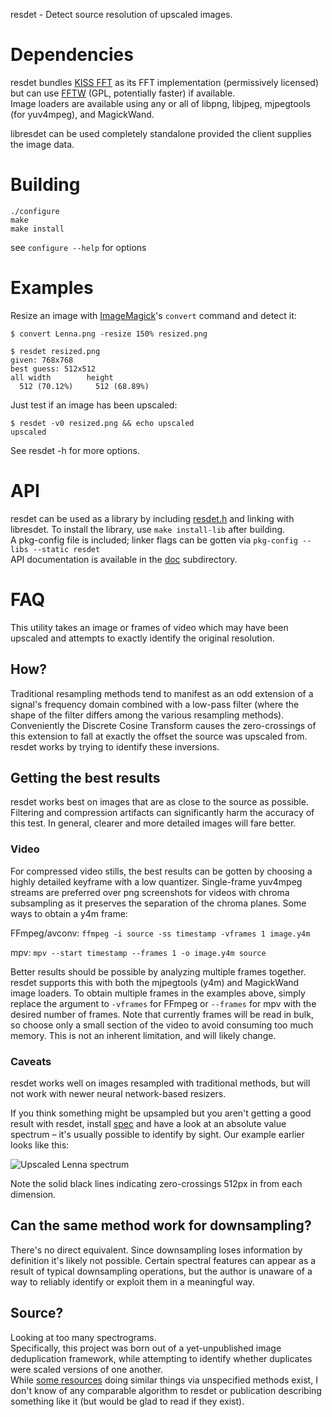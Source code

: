 resdet - Detect source resolution of upscaled images.

# Dependencies

resdet bundles [KISS FFT](http://kissfft.sourceforge.net) as its FFT implementation (permissively licensed) but can use [FFTW](http://fftw.org) (GPL, potentially faster) if available.  
Image loaders are available using any or all of libpng, libjpeg, mjpegtools (for yuv4mpeg), and MagickWand.  
  
libresdet can be used completely standalone provided the client supplies the image data.

# Building

    ./configure
	make
	make install

see `configure --help` for options

# Examples

Resize an image with [ImageMagick](http://www.imagemagick.org)'s `convert` command and detect it:

    $ convert Lenna.png -resize 150% resized.png

    $ resdet resized.png
    given: 768x768
    best guess: 512x512
    all width        height
      512 (70.12%)     512 (68.89%)

Just test if an image has been upscaled:

	$ resdet -v0 resized.png && echo upscaled
	upscaled

See resdet -h for more options.

# API

resdet can be used as a library by including [resdet.h](resdet.h) and linking with libresdet. To install the library, use `make install-lib` after building.  
A pkg-config file is included; linker flags can be gotten via `pkg-config --libs --static resdet`  
API documentation is available in the [doc](doc) subdirectory.

# FAQ
This utility takes an image or frames of video which may have been upscaled and attempts to exactly identify the original resolution.

## How?

Traditional resampling methods tend to manifest as an odd extension of a signal's frequency domain combined with a low-pass filter (where the shape of the filter differs among the various resampling methods). Conveniently the Discrete Cosine Transform causes the zero-crossings of this extension to fall at exactly the offset the source was upscaled from. resdet works by trying to identify these inversions.

## Getting the best results

resdet works best on images that are as close to the source as possible. Filtering and compression artifacts can significantly harm the accuracy of this test. In general, clearer and more detailed images will fare better.

### Video
For compressed video stills, the best results can be gotten by choosing a highly detailed keyframe with a low quantizer. Single-frame yuv4mpeg streams are preferred over png screenshots for videos with chroma subsampling as it preserves the separation of the chroma planes. Some ways to obtain a y4m frame:

FFmpeg/avconv: `ffmpeg -i source -ss timestamp -vframes 1 image.y4m`

mpv:  `mpv --start timestamp --frames 1 -o image.y4m source`

Better results should be possible by analyzing multiple frames together. resdet supports this with both the mjpegtools (y4m) and MagickWand image loaders. To obtain multiple frames in the examples above, simply replace the argument to `-vframes` for FFmpeg or `--frames` for mpv with the desired number of frames. Note that currently frames will be read in bulk, so choose only a small section of the video to avoid consuming too much memory. This is not an inherent limitation, and will likely change.

### Caveats
resdet works well on images resampled with traditional methods, but will not work with newer neural network-based resizers.

If you think something might be upsampled but you aren't getting a good result with resdet, install [spec](https://github.com/0x09/dspfun/tree/master/spec) and have a look at an absolute value spectrum – it's usually possible to identify by sight. Our example earlier looks like this:

![Upscaled Lenna spectrum](http://0x09.net/i/g/Lenna_upscaled_150.png)

Note the solid black lines indicating zero-crossings 512px in from each dimension.

## Can the same method work for downsampling?

There's no direct equivalent. Since downsampling loses information by definition it's likely not possible. Certain spectral features can appear as a result of typical downsampling operations, but the author is unaware of a way to reliably identify or exploit them in a meaningful way.

## Source?
Looking at too many spectrograms.  
Specifically, this project was born out of a yet-unpublished image deduplication framework, while attempting to identify whether duplicates were scaled versions of one another.  
While [some resources](http://anibin.blogspot.ca) doing similar things via unspecified methods exist, I don't know of any comparable algorithm to resdet or publication describing something like it (but would be glad to read if they exist).